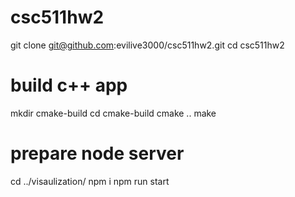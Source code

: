# csc511hw2

git clone git@github.com:evilive3000/csc511hw2.git
cd csc511hw2

# build c++ app
mkdir cmake-build
cd cmake-build
cmake ..
make 

# prepare node server
cd ../visaulization/
npm i
npm run start
